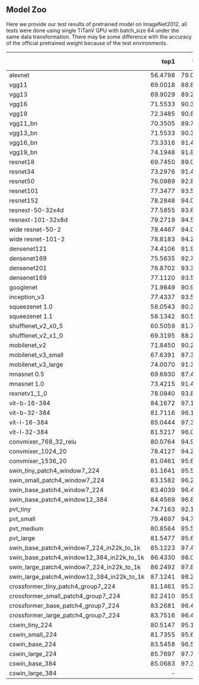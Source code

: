## Model Zoo
Here we provide our test results of pretrained model on ImageNet2012, all tests were done using single TiTanV GPU with batch_size 64 under the same data transformation. There may be some difference with the accuracy of the official pretrained weight because of the test environments.

|                        |    top1 |    top5 |  batch_size | image size |
|:-----------------------|--------:|--------:|------------:|-----------:|
| alexnet                | 56.4798 | 79.0281 |     64      |   224      |
| vgg11                  | 69.0018 | 88.6029 |     64      |   224      |
| vgg13                  | 69.9029 | 89.2203 |     64      |   224      |
| vgg16                  | 71.5533 | 90.3553 |     64      |   224      |
| vgg19                  | 72.3485 | 90.8488 |     64      |   224      |
| vgg11_bn               | 70.3505 | 89.7838 |     64      |   224      |
| vgg13_bn               | 71.5533 | 90.3473 |     64      |   224      |
| vgg16_bn               | 73.3316 | 91.4942 |     64      |   224      |
| vgg19_bn               | 74.1948 | 91.8139 |     64      |   224      |
| resnet18               | 69.7450 | 89.0645 |     64      |   224      |
| resnet34               | 73.2976 | 91.4102 |     64      |   224      |
| resnet50               | 76.0989 | 92.8389 |     64      |   224      |
| resnet101              | 77.3477 | 93.5342 |     64      |   224      |
| resnet152              | 78.2848 | 94.0457 |     64      |   224      |
| resnext-50-32x4d       | 77.5855 | 93.6921 |     64      |   224      |
| resnext-101-32x8d      | 79.2719 | 94.5073 |     64      |   224      |
| wide resnet-50-2       | 78.4467 | 94.0737 |     64      |   224      |
| wide resnet-101-2      | 78.8183 | 94.2775 |     64      |   224      |
| densenet121            | 74.4106 | 91.9557 |     64      |   224      |
| densenet169            | 75.5635 | 92.7949 |     64      |   224      |
| densenet201            | 76.8702 | 93.3584 |     64      |   224      |
| densenet169            | 77.1120 | 93.5422 |     64      |   224      |
| googlenet              | 71.9849 | 90.9047 |     64      |   224      |
| inception_v3           | 77.4337 | 93.5842 |     64      |   299      |
| squeezenet 1.0         | 58.0543 | 80.3848 |     64      |   224      |
| squeezenet 1.1         | 58.1342 | 80.5826 |     64      |   224      |
| shufflenet_v2_x0_5     | 60.5059 | 81.7096 |     64      |   224      |
| shufflenet_v2_x1_0     | 69.3195 | 88.2912 |     64      |   224      |
| mobilenet_v2           | 71.8450 | 90.2653 |     64      |   224      |
| mobilenet_v3_small     | 67.6391 | 87.3781 |     64      |   224      |
| mobilenet_v3_large     | 74.0070 | 91.3243 |     64      |   224      |
| mnasnet 0.5            | 69.6930 | 87.4480 |     64      |   224      |
| mnasnet 1.0            | 73.4215 | 91.4942 |     64      |   224      |
| rexnetv1_1_0           | 78.0840 | 93.8700 |     64      |   224      |
| vit-b-16-384           | 84.1672 | 97.1527 |     64      |   384      |
| vit-b-32-384           | 81.7116 | 96.1217 |     64      |   384      |
| vit-l-16-384           | 85.0444 | 97.3605 |     64      |   384      |
| vit-l-32-384           | 81.5217 | 96.0518 |     64      |   384      |
| convmixer_768_32_relu  | 80.0764 | 94.9896 |     64      |   224      |
| convmixer_1024_20      | 78.4127 | 94.2895 |     64      |   224      |
| convmixer_1536_20      | 81.0461 | 95.6194 |     64      |   224      |
| swin_tiny_patch4_window7_224  | 81.1641 | 95.5003 |  64   |   224     |
| swin_small_patch4_window7_224 | 83.1582 | 96.2376 |  64   |   224     |
| swin_base_patch4_window7_224  | 83.4039 | 96.4434 |  64   |   224     |
| swin_base_patch4_window12_384 | 84.4569 | 96.8950 |  64   |   384     |
| pvt_tiny               | 74.7163 | 92.1595 |     64      |   224      |
| pvt_small              | 79.4697 | 94.7750 |     64      |   224      |
| pvt_medium             | 80.8564 | 95.5103 |     64      |   224      |
| pvt_large              | 81.5477 | 95.6482 |     64      |   224      |
| swin_base_patch4_window7_224_in22k_to_1k   | 85.1223 | 97.4744 |  64  |  224  |
| swin_base_patch4_window12_384_in22k_to_1k  | 86.4330 | 98.0619 |  64  |  384  |
| swin_large_patch4_window7_224_in22k_to_1k  | 86.2492 | 97.8800 |  64  |  224  |
| swin_large_patch4_window12_384_in22k_to_1k | 87.1241 | 98.2326 |  64  |  224  |
| crossformer_tiny_patch4_group7_224  | 81.1461 | 95.3105 |  64  | 224  |
| crossformer_small_patch4_group7_224 | 82.2410 | 95.9579 |  64  | 224  |  
| crossformer_base_patch4_group7_224  | 83.2681 | 96.4694 |  64  | 224  |
| crossformer_large_patch4_group7_224 | 83.7516 | 96.4954 |  64  | 224  |
| cswin_tiny_224         | 80.5147 | 95.1746 |    64       |   224      |
| cswin_small_224        | 81.7355 | 95.6422 |    64       |   224      |
| cswin_base_224         | 83.5458 | 96.5733 |    64       |   224      |
| cswin_large_224        | 85.7697 | 97.7362 |    64       |   224      |
| cswin_base_384         | 85.0683 | 97.3865 |    64       |   224      |
| cswin_large_384        | - | - |    64       |   224      |
